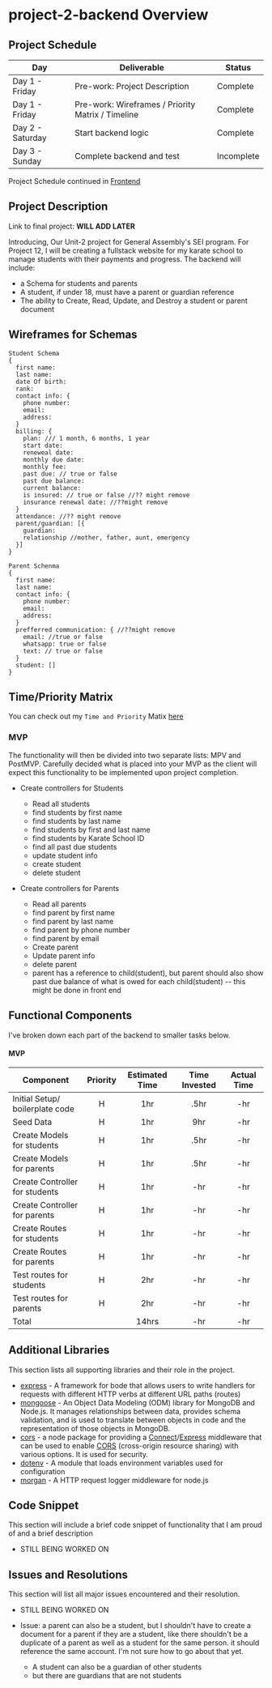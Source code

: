# project-2-backend Overview

## Project Schedule

|  Day | Deliverable | Status
|-----|----------------------------------------------| ----------|
|Day 1 - Friday | Pre-work: Project Description                          | Complete
|Day 1 - Friday | Pre-work: Wireframes / Priority Matrix / Timeline      | Complete
|Day 2 - Saturday | Start backend logic                                  | Complete
|Day 3 - Sunday | Complete backend and test                              | Incomplete

Project Schedule continued in [Frontend](https://github.com/RosmaryFC/project-2-frontend)

## Project Description

Link to final project: <b>WILL ADD LATER</b>

Introducing, Our Unit-2 project for General Assembly's SEI program.
For Project 12, I will be creating a fullstack website for my karate school to manage students with their payments and progress.
 The backend will include:
 * a Schema for students and parents
 * A student, if under 18, must have a parent or guardian reference
 * The ability to Create, Read, Update, and Destroy a student or parent document


## Wireframes for Schemas

```
Student Schema
{
  first name:
  last name:
  date Of birth:
  rank:
  contact info: {
    phone number:
    email:
    address:
  }
  billing: {
    plan: /// 1 month, 6 months, 1 year
    start date: 
    reneweal date:
    monthly due date:
    monthly fee:
    past due: // true or false
    past due balance:
    current balance: 
    is insured: // true or false //?? might remove
    insurance renewal date: //??might remove
  }
  attendance: //?? might remove
  parent/guardian: [{
    guardian:
    relationship //mother, father, aunt, emergency
  }]
}

Parent Schenma
{
  first name:
  last name:
  contact info: {
    phone number:
    email:
    address:
  }
  prefferred communication: { //??might remove
    email: //true or false
    whatsapp: true or false
    text: // true or false
  }
  student: []
}

```

## Time/Priority Matrix 

You can check out my `Time and Priority` Matix [here](https://res.cloudinary.com/rosefc/image/upload/v1596341025/project%202/projectTwoBackendTimePriorityMatrix.png)

### MVP

The functionality will then be divided into two separate lists: MPV and PostMVP.  Carefully decided what is placed into your MVP as the client will expect this functionality to be implemented upon project completion.  

*  Create controllers for Students
   * Read all students
   * find students by first name
   * find students by last name
   * find students by first and last name
   * find students by Karate School ID
   * find all past due students
   * update student info
   * create student
   * delete student
  
* Create controllers for Parents
   *  Read all parents
   * find parent by first name
   * find parent by last name
   * find parent by phone number
   * find parent by email
   * Create parent
   * Update parent info
   * delete parent
   * parent has a reference to child(student), but parent should also show past due balance of what is owed for each child(student) -- this might be done in front end
  

## Functional Components

I've broken down each part of the backend to smaller tasks below.

#### MVP

| Component                                  | Priority | Estimated Time | Time Invested  | Actual Time |
| ---                                        | :---:    |  :---:         | :---:          | :---:       |
| Initial Setup/ boilerplate code            | H        | 1hr            | .5hr            | -hr         |
| Seed Data                                  | H        | 1hr            | 9hr            | -hr         |
| Create Models for students                 | H        | 1hr            | .5hr            | -hr         |
| Create Models for parents                  | H        | 1hr            | .5hr            | -hr         |
| Create Controller for students             | H        | 1hr            | -hr            | -hr         |
| Create Controller for parents              | H        | 1hr            | -hr            | -hr         |
| Create Routes for students                 | H        | 1hr            | -hr            | -hr         |
| Create Routes for parents                  | H        | 1hr            | -hr            | -hr         |
| Test routes for students                   | H        | 2hr            | -hr            | -hr         |
| Test routes for parents                    | H        | 2hr            | -hr            | -hr         |
| Total                                      |          | 14hrs          | -hr            | -hr         |


## Additional Libraries
 This section lists all supporting libraries and their role in the project.
 * [express](http://expressjs.com/) - A framework for bode that allows users to write handlers for requests with different HTTP verbs at different URL paths (routes)
 * [mongoose](https://mongoosejs.com/docs/2.7.x/index.html) - An Object Data Modeling (ODM) library for MongoDB and Node.js. It manages relationships between data, provides schema validation, and is used to translate between objects in code and the representation of those objects in MongoDB.
 * [cors](https://developer.mozilla.org/en-US/docs/Web/HTTP/CORS) - a node package for providing a [Connect](https://github.com/senchalabs/connect#readme)/[Express](http://expressjs.com/) middleware that can be used to enable [CORS](https://developer.mozilla.org/en-US/docs/Web/HTTP/CORS) (cross-origin resource sharing) with various options. It is used for security.
 * [dotenv](https://www.npmjs.com/package/dotenv) - A module that loads environment variables used for configuration
 * [morgan](https://www.npmjs.com/package/morgan) - A HTTP request logger middleware for node.js


## Code Snippet

This section will include a brief code snippet of functionality that I am proud of and a brief description  

* STILL BEING WORKED ON


## Issues and Resolutions
 This section will list all major issues encountered and their resolution.

* STILL BEING WORKED ON

* Issue: a parent can also be a student, but I shouldn't have to create a document for a parent if they are a student, like there shouldn't be a duplicate of a parent as well as a student for the same person. it should reference the same account. I'm not sure how to go about that yet.
   * A student can also be a guardian of other students
   * but there are guardians that are not students
